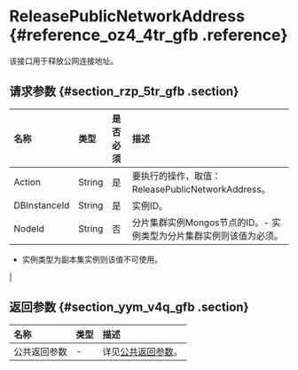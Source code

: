 # ReleasePublicNetworkAddress {#reference_oz4_4tr_gfb .reference}

该接口用于释放公网连接地址。

## 请求参数 {#section_rzp_5tr_gfb .section}

|名称|类型|是否必须|描述|
|:-|:-|:---|:-|
|Action|String|是|要执行的操作，取值：ReleasePublicNetworkAddress。|
|DBInstanceId|String|是|实例ID。|
|NodeId|String|否|分片集群实例Mongos节点的ID。-   实例类型为分片集群实例则该值为必须。
-   实例类型为副本集实例则该值不可使用。

|

## 返回参数 {#section_yym_v4q_gfb .section}

|名称|类型|描述|
|:-|:-|:-|
|公共返回参数|-|详见[公共返回参数](cn.zh-CN/API参考/公共参数.md#)。|


